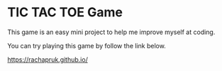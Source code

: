 # TIC TAC TOE Game

This game is an easy mini project to help me improve myself at coding.

You can try playing this game by follow the link below.

https://rachapruk.github.io/
